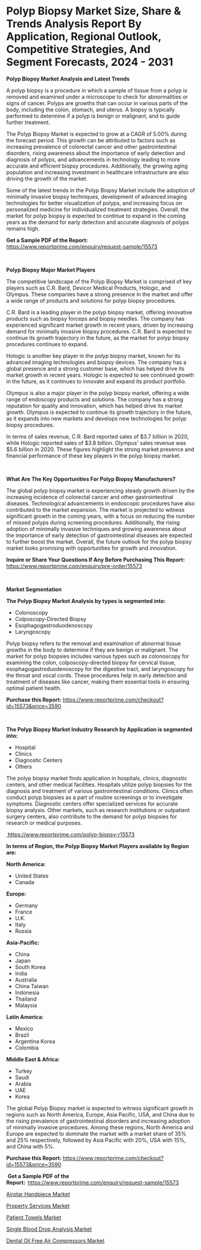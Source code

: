 <p><h1>Polyp Biopsy Market Size, Share & Trends Analysis Report By Application, Regional Outlook, Competitive Strategies, And Segment Forecasts, 2024 - 2031</h1></p><p><strong>Polyp Biopsy Market Analysis and Latest Trends</strong></p>
<p><p>A polyp biopsy is a procedure in which a sample of tissue from a polyp is removed and examined under a microscope to check for abnormalities or signs of cancer. Polyps are growths that can occur in various parts of the body, including the colon, stomach, and uterus. A biopsy is typically performed to determine if a polyp is benign or malignant, and to guide further treatment.</p><p>The Polyp Biopsy Market is expected to grow at a CAGR of 5.00% during the forecast period. This growth can be attributed to factors such as increasing prevalence of colorectal cancer and other gastrointestinal disorders, rising awareness about the importance of early detection and diagnosis of polyps, and advancements in technology leading to more accurate and efficient biopsy procedures. Additionally, the growing aging population and increasing investment in healthcare infrastructure are also driving the growth of the market.</p><p>Some of the latest trends in the Polyp Biopsy Market include the adoption of minimally invasive biopsy techniques, development of advanced imaging technologies for better visualization of polyps, and increasing focus on personalized medicine for individualized treatment strategies. Overall, the market for polyp biopsy is expected to continue to expand in the coming years as the demand for early detection and accurate diagnosis of polyps remains high.</p></p>
<p><strong>Get a Sample PDF of the Report:&nbsp;</strong> <a href="https://www.reportprime.com/enquiry/request-sample/15573">https://www.reportprime.com/enquiry/request-sample/15573</a></p>
<p>&nbsp;</p>
<p><strong>Polyp Biopsy Major Market Players</strong></p>
<p><p>The competitive landscape of the Polyp Biopsy Market is comprised of key players such as C.R. Bard, Devicor Medical Products, Hologic, and Olympus. These companies have a strong presence in the market and offer a wide range of products and solutions for polyp biopsy procedures.</p><p>C.R. Bard is a leading player in the polyp biopsy market, offering innovative products such as biopsy forceps and biopsy needles. The company has experienced significant market growth in recent years, driven by increasing demand for minimally invasive biopsy procedures. C.R. Bard is expected to continue its growth trajectory in the future, as the market for polyp biopsy procedures continues to expand.</p><p>Hologic is another key player in the polyp biopsy market, known for its advanced imaging technologies and biopsy devices. The company has a global presence and a strong customer base, which has helped drive its market growth in recent years. Hologic is expected to see continued growth in the future, as it continues to innovate and expand its product portfolio.</p><p>Olympus is also a major player in the polyp biopsy market, offering a wide range of endoscopy products and solutions. The company has a strong reputation for quality and innovation, which has helped drive its market growth. Olympus is expected to continue its growth trajectory in the future, as it expands into new markets and develops new technologies for polyp biopsy procedures.</p><p>In terms of sales revenue, C.R. Bard reported sales of $3.7 billion in 2020, while Hologic reported sales of $3.8 billion. Olympus' sales revenue was $5.6 billion in 2020. These figures highlight the strong market presence and financial performance of these key players in the polyp biopsy market.</p></p>
<p>&nbsp;</p>
<p><strong>What Are The Key Opportunities For Polyp Biopsy Manufacturers?</strong></p>
<p><p>The global polyp biopsy market is experiencing steady growth driven by the increasing incidence of colorectal cancer and other gastrointestinal diseases. Technological advancements in endoscopic procedures have also contributed to the market expansion. The market is projected to witness significant growth in the coming years, with a focus on reducing the number of missed polyps during screening procedures. Additionally, the rising adoption of minimally invasive techniques and growing awareness about the importance of early detection of gastrointestinal diseases are expected to further boost the market. Overall, the future outlook for the polyp biopsy market looks promising with opportunities for growth and innovation.</p></p>
<p><strong>Inquire or Share Your Questions If Any Before Purchasing This Report:</strong> <a href="https://www.reportprime.com/enquiry/pre-order/15573">https://www.reportprime.com/enquiry/pre-order/15573</a></p>
<p>&nbsp;</p>
<p><strong>Market Segmentation</strong></p>
<p><strong>The Polyp Biopsy Market Analysis by types is segmented into:</strong></p>
<p><ul><li>Colonoscopy</li><li>Colposcopy-Directed Biopsy</li><li>Esophagogastroduodenoscopy</li><li>Laryngoscopy</li></ul></p>
<p><p>Polyp biopsy refers to the removal and examination of abnormal tissue growths in the body to determine if they are benign or malignant. The market for polyp biopsies includes various types such as colonoscopy for examining the colon, colposcopy-directed biopsy for cervical tissue, esophagogastroduodenoscopy for the digestive tract, and laryngoscopy for the throat and vocal cords. These procedures help in early detection and treatment of diseases like cancer, making them essential tools in ensuring optimal patient health.</p></p>
<p><strong>Purchase this Report:&nbsp;</strong><a href="https://www.reportprime.com/checkout?id=15573&price=3590">https://www.reportprime.com/checkout?id=15573&price=3590</a></p>
<p>&nbsp;</p>
<p><strong>The Polyp Biopsy Market Industry Research by Application is segmented into:</strong></p>
<p><ul><li>Hospital</li><li>Clinics</li><li>Diagnostic Centers</li><li>Others</li></ul></p>
<p><p>The polyp biopsy market finds application in hospitals, clinics, diagnostic centers, and other medical facilities. Hospitals utilize polyp biopsies for the diagnosis and treatment of various gastrointestinal conditions. Clinics often conduct polyp biopsies as a part of routine screenings or to investigate symptoms. Diagnostic centers offer specialized services for accurate biopsy analysis. Other markets, such as research institutions or outpatient surgery centers, also contribute to the demand for polyp biopsies for research or medical purposes.</p></p>
<p><a href="https://www.reportprime.com/polyp-biopsy-r15573">&nbsp;https://www.reportprime.com/polyp-biopsy-r15573</a></p>
<p><strong>In terms of Region, the Polyp Biopsy Market Players available by Region are:</strong></p>
<p>
    <p> <strong> North America: </strong>
        <ul>
            <li>United States</li>
            <li>Canada</li>
        </ul>
        </p> 
    <p> <strong> Europe: </strong>
        <ul>
            <li>Germany</li>
            <li>France</li>
            <li>U.K.</li>
            <li>Italy</li>
            <li>Russia</li>
        </ul>
        </p> 
    <p> <strong> Asia-Pacific: </strong>
        <ul>
            <li>China</li>
            <li>Japan</li>
            <li>South Korea</li>
            <li>India</li>
            <li>Australia</li>
            <li>China Taiwan</li>
            <li>Indonesia</li>
            <li>Thailand</li>
            <li>Malaysia</li>
        </ul>
        </p> 
    <p> <strong> Latin America: </strong>
        <ul>
            <li>Mexico</li>
            <li>Brazil</li>
            <li>Argentina Korea</li>
            <li>Colombia</li>
        </ul>
        </p> 
    <p> <strong> Middle East & Africa: </strong>
        <ul>
            <li>Turkey</li>
            <li>Saudi</li>
            <li>Arabia</li>
            <li>UAE</li>
            <li>Korea</li>
        </ul>
    </p>
    </p>
<p><p>The global Polyp Biopsy market is expected to witness significant growth in regions such as North America, Europe, Asia Pacific, USA, and China due to the rising prevalence of gastrointestinal disorders and increasing adoption of minimally invasive procedures. Among these regions, North America and Europe are expected to dominate the market with a market share of 35% and 25% respectively, followed by Asia Pacific with 20%, USA with 15%, and China with 5%.</p></p>
<p><strong>Purchase this Report: </strong><a href="https://www.reportprime.com/checkout?id=15573&price=3590">https://www.reportprime.com/checkout?id=15573&price=3590</a></p>
<p>&nbsp;<strong>Get a Sample PDF of the Report:&nbsp;&nbsp;</strong><a href="https://www.reportprime.com/enquiry/request-sample/15573">https://www.reportprime.com/enquiry/request-sample/15573</a></p>
<p><strong></strong></p>
<p><p><a href="https://medium.com/@samirmayert184/global-airotar-handpiece-market-size-is-expected-to-reach-at-a-cagr-of-13-9-6460bcad93f2">Airotar Handpiece Market</a></p><p><a href="https://github.com/gdfhhhj/Market-Research-Report-List-6/blob/main/property-services-market.md">Property Services Market</a></p><p><a href="https://medium.com/@jeniw10236654655/patient-towels-market-size-share-trends-analysis-report-by-end-use-hospital-dental-73a1154036c9">Patient Towels Market</a></p><p><a href="https://github.com/RichRobinson5/Market-Research-Report-List-6/blob/main/single-blood-drop-analysis-market.md">Single Blood Drop Analysis Market</a></p><p><a href="https://medium.com/@clairhane_9803/dental-oil-free-air-compressors-market-share-size-trends-industry-analysis-report-by-type-by-26ee90b794c1">Dental Oil Free Air Compressors Market</a></p></p>